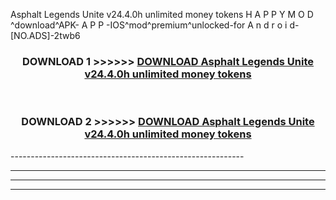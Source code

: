  Asphalt Legends Unite v24.4.0h unlimited money tokens  H A P P Y M O D ^download^APK- A P P -IOS^mod^premium^unlocked-for A n d r o i d-[NO.ADS]-2twb6



<div align="center">

<h3>DOWNLOAD 1 >>>>>> <a href="https://en-mod.web.app/?en= Asphalt Legends Unite v24.4.0h unlimited money tokens ">DOWNLOAD Asphalt Legends Unite v24.4.0h unlimited money tokens  </a></h3><br>

<h3>DOWNLOAD 2 >>>>>> <a href="https://en-mod.web.app/?en= Asphalt Legends Unite v24.4.0h unlimited money tokens ">DOWNLOAD Asphalt Legends Unite v24.4.0h unlimited money tokens  </a></h3>

</div>
----------------------------------------------------------

----------------------------------------------------------

----------------------------------------------------------

----------------------------------------------------------



